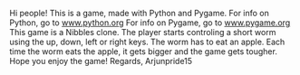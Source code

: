 Hi people!
This is a game, made with Python and Pygame.
For info on Python, go to www.python.org
For info on Pygame, go to www.pygame.org
This game is a Nibbles clone. The player starts controling a short worm using the up, down, left or right keys. The worm has to eat an apple. Each time the worm eats the apple, it gets bigger and the game gets tougher.
Hope you enjoy the game!
Regards,
       Arjunpride15
